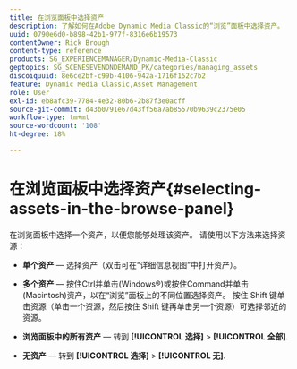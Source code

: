 ```yaml
---
title: 在浏览面板中选择资产
description: 了解如何在Adobe Dynamic Media Classic的“浏览”面板中选择资产。
uuid: 0790e6d0-b898-42b1-977f-8316e6b19573
contentOwner: Rick Brough
content-type: reference
products: SG_EXPERIENCEMANAGER/Dynamic-Media-Classic
geptopics: SG_SCENESEVENONDEMAND_PK/categories/managing_assets
discoiquuid: 8e6ce2bf-c99b-4106-942a-1716f152c7b2
feature: Dynamic Media Classic,Asset Management
role: User
exl-id: eb8afc39-7784-4e32-80b6-2b87f3e0acff
source-git-commit: d43b0791e67d43ff56a7ab85570b9639c2375e05
workflow-type: tm+mt
source-wordcount: '108'
ht-degree: 18%

---
```


# 在浏览面板中选择资产{#selecting-assets-in-the-browse-panel}

在浏览面板中选择一个资产，以便您能够处理该资产。 请使用以下方法来选择资源：

* **单个资产**  — 选择资产（双击可在“详细信息视图”中打开资产）。

* **多个资产**  — 按住Ctrl并单击(Windows®)或按住Command并单击(Macintosh)资产，以在“浏览”面板上的不同位置选择资产。 按住 Shift 键单击资源（单击一个资源，然后按住 Shift 键再单击另一个资源）可选择邻近的资源。

* **浏览面板中的所有资产**  — 转到 **[!UICONTROL 选择]** > **[!UICONTROL 全部]**.

* **无资产**  — 转到 **[!UICONTROL 选择]** > **[!UICONTROL 无]**.
